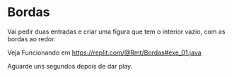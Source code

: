 # Bordas
Vai pedir duas entradas e criar uma figura que tem o interior vazio, com as bordas ao redor.

Veja Funcionando em https://replit.com/@Rmt/Bordas#exe_01.java

Aguarde uns segundos depois de dar play. 
